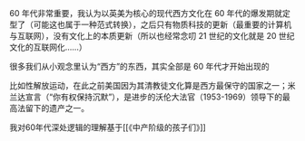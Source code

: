 ---
---

60 年代非常重要，我认为以英美为核心的现代西方文化在 60 年代的爆发期就定型了（可能这也属于一种范式转换），之后只有物质科技的更新（最重要的计算机与互联网），没有文化上的本质更新（所以也经常念叨 21 世纪的文化就是 20 世纪文化的互联网化……）

很多我们从小观念里认为“西方”的东西，其实全部是 60 年代才开始出现的

比如性解放运动，在此之前美国因为其清教徒文化算是西方最保守的国家之一；米兰达宣言（“你有权保持沉默”），是进步的沃伦大法官（1953-1969）领导下的最高法留下的遗产之一。

我对60年代深处逻辑的理解基于[[《中产阶级的孩子们》]]